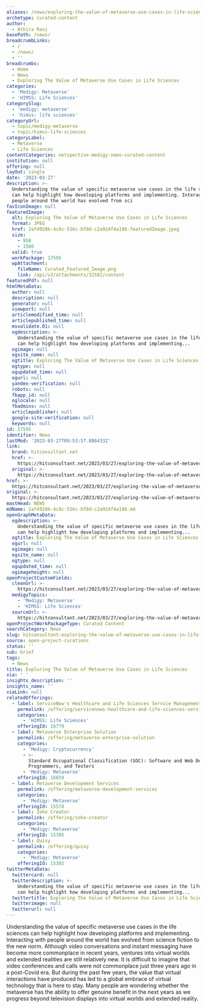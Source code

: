 ```yaml
---
aliases: /news/exploring-the-value-of-metaverse-use-cases-in-life-sciences
archetype: curated-content
author:
  - Athira Ravi
basePath: /news/
breadcrumbLinks:
  - /
  - /news/
  - ''
breadcrumbs:
  - Home
  - News
  - Exploring The Value of Metaverse Use Cases in Life Sciences
categories:
  - 'Medigy: Metaverse'
  - 'HIMSS: Life Sciences'
categorySlug:
  - 'medigy: metaverse'
  - 'himss: life sciences'
categoryUrl:
  - topic/medigy-metaverse
  - topic/himss-life-sciences
categoryLabel:
  - Metaverse
  - Life Sciences
contentCategories: netspective-medigy-news-curated-content
institution: null
offering: null
layOut: single
date: '2023-03-27'
description: >-
  Understanding the value of specific metaverse use cases in the life sciences
  can help highlight how developing platforms and implementing. Interacting with
  people around the world has evolved from sci
favIconImage: null
featuredImage:
  alt: Exploring The Value of Metaverse Use Cases in Life Sciences
  format: JPEG
  href: 2af4928b-4c8c-516c-bf8d-c2a924f4a188-featuredImage.jpeg
  size:
    - 958
    - 1500
  valid: true
  workPackage: 17595
  wpAttachment:
    fileName: Curated_Featured_Image.png
    link: /api/v3/attachments/32582/content
featuredPdf: null
htmlMetaData:
  author: null
  description: null
  generator: null
  viewport: null
  articlemodified_time: null
  articlepublished_time: null
  msvalidate.01: null
  ogdescription: >-
    Understanding the value of specific metaverse use cases in the life sciences
    can help highlight how developing platforms and implementing...
  ogimage: null
  ogsite_name: null
  ogtitle: Exploring The Value of Metaverse Use Cases in Life Sciences
  ogtype: null
  ogupdated_time: null
  ogurl: null
  yandex-verification: null
  robots: null
  fbapp_id: null
  oglocale: null
  fbadmins: null
  articlepublisher: null
  google-site-verification: null
  keywords: null
id: 17595
identifier: News
lastMod: '2023-03-27T09:53:57.886433Z'
link:
  brand: hitconsultant.net
  href: >-
    https://hitconsultant.net/2023/03/27/exploring-the-value-of-metaverse-use-cases-in-life-sciences/
  original: >-
    https://hitconsultant.net/2023/03/27/exploring-the-value-of-metaverse-use-cases-in-life-sciences/
href: >-
  https://hitconsultant.net/2023/03/27/exploring-the-value-of-metaverse-use-cases-in-life-sciences/
original: >-
  https://hitconsultant.net/2023/03/27/exploring-the-value-of-metaverse-use-cases-in-life-sciences/
mastHead: NEWS
mdName: 2af4928b-4c8c-516c-bf8d-c2a924f4a188.md
openGraphMetaData:
  ogdescription: >-
    Understanding the value of specific metaverse use cases in the life sciences
    can help highlight how developing platforms and implementing...
  ogtitle: Exploring The Value of Metaverse Use Cases in Life Sciences
  ogurl: null
  ogimage: null
  ogsite_name: null
  ogtype: null
  ogupdated_time: null
  ogimageheight: null
openProjectCustomFields:
  cleanUrl: >-
    https://hitconsultant.net/2023/03/27/exploring-the-value-of-metaverse-use-cases-in-life-sciences/
  medigyTopics:
    - 'Medigy: Metaverse'
    - 'HIMSS: Life Sciences'
  sourceUrl: >-
    https://hitconsultant.net/2023/03/27/exploring-the-value-of-metaverse-use-cases-in-life-sciences/
openProjectWorkPackageType: Curated Content
searchCategory: News
slug: hitconsultant-exploring-the-value-of-metaverse-use-cases-in-life-sciences
source: open-project-curations
status: ''
sub: brief
tags:
  - News
title: Exploring The Value of Metaverse Use Cases in Life Sciences
via: ' '
insights_description: ''
insights_name: ''
viaLink: null
relatedOfferings:
  - label: ServiceNow's Healthcare and Life Sciences Service Management
    permalink: /offering/servicenows-healthcare-and-life-sciences-service-management
    categories:
      - 'HIMSS: Life Sciences'
    offeringId: 16779
  - label: Metaverse Enterprise Solution
    permalink: /offering/metaverse-enterprise-solution
    categories:
      - 'Medigy: Cryptocurrency'
      - >-
        Standard Occupational Classification (SOC): Software and Web Developers,
        Programmers, and Testers
      - 'Medigy: Metaverse'
    offeringId: 16659
  - label: Metaverse Development Services
    permalink: /offering/metaverse-development-services
    categories:
      - 'Medigy: Metaverse'
    offeringId: 15578
  - label: Zoho Creator
    permalink: /offering/zoho-creator
    categories:
      - 'Medigy: Metaverse'
    offeringId: 15395
  - label: Quixy
    permalink: /offering/quixy
    categories:
      - 'Medigy: Metaverse'
    offeringId: 15392
twitterMetaData:
  twittercard: null
  twitterdescription: >-
    Understanding the value of specific metaverse use cases in the life sciences
    can help highlight how developing platforms and implementing...
  twittertitle: Exploring The Value of Metaverse Use Cases in Life Sciences
  twitterimage: null
  twitterurl: null
---
```

<p>Understanding the value of specific metaverse use cases in the life sciences can help highlight how developing platforms and implementing. Interacting with people around the world has evolved from science fiction to the new norm. Although video conversations and instant messaging have become more commonplace in recent years, ventures into virtual worlds and extended realities are still relatively new. It is difficult to imagine that video conferences and calls were not commonplace just three years ago in a post-Covid era. But during the past few years, the value that virtual interactions have produced has led to a global embrace of virtual technology that is here to stay. Many people are wondering whether the metaverse has the ability to offer genuine benefit in the next years as we progress beyond television displays into virtual worlds and extended reality.</p>